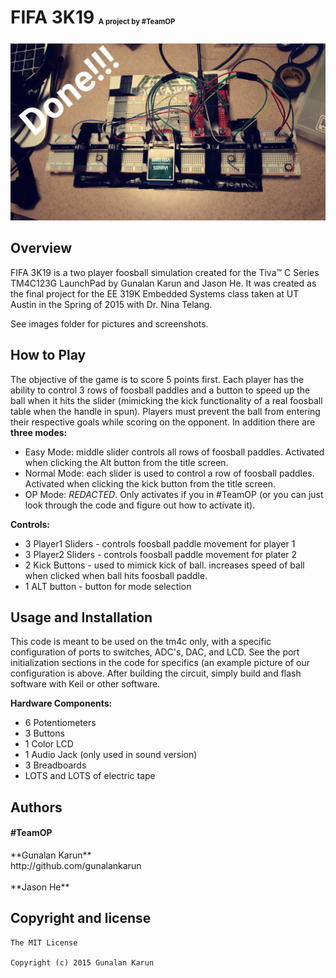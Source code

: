 <h1>FIFA 3K19 <sub><sup><sub><sup><sub>A project by #TeamOP</sub></sup></sub></sup></sub> </h1> 

![Completed Project](https://github.com/gunalankarun/FIFA-3K19/blob/master/images/completed.jpg)

## Overview

FIFA 3K19 is a two player foosball simulation created for the Tiva™ C Series TM4C123G LaunchPad by Gunalan Karun and Jason He. It was created as the final project for the EE 319K Embedded Systems class taken at UT Austin in the Spring of 2015 with Dr. Nina Telang.<br/> 

See images folder for pictures and screenshots.

## How to Play

The objective of the game is to score 5 points first. Each player has the ability to control 3 rows of foosball paddles and a button to speed up the ball when it hits the slider (mimicking the kick functionality of a real foosball table when the handle in spun). Players must prevent the ball from entering their respective goals while scoring on the opponent. In addition there are **three modes:**
+ Easy Mode: middle slider controls all rows of foosball paddles. Activated when clicking the Alt button from the title screen. 
+ Normal Mode: each slider is used to control a row of foosball paddles. Activated when clicking the kick button from the title screen.
+ OP Mode: *REDACTED*. Only activates if you in #TeamOP (or you can just look through the code and figure out how to activate it).

**Controls:**
+ 3 Player1 Sliders - controls foosball paddle movement for player 1 
+ 3 Player2 Sliders - controls foosball paddle movement for plater 2
+ 2 Kick Buttons - used to mimick kick of ball. increases speed of ball when clicked when ball hits foosball paddle.
+ 1 ALT button - button for mode selection

## Usage and Installation

This code is meant to be used on the tm4c only, with a specific configuration of ports to switches, ADC's, DAC, and LCD. See the port initialization sections in the code for specifics (an example picture of our configuration is above. After building the circuit, simply build and flash software with Keil or other software.

**Hardware Components:**
+ 6 Potentiometers
+ 3 Buttons
+ 1 Color LCD
+ 1 Audio Jack (only used in sound version)
+ 3 Breadboards
+ LOTS and LOTS of electric tape

## Authors

<h4>#TeamOP</h4>
**Gunalan Karun** <br/>
http://github.com/gunalankarun
 <br/><br/>
**Jason He**

## Copyright and license

```
The MIT License

Copyright (c) 2015 Gunalan Karun 

```

